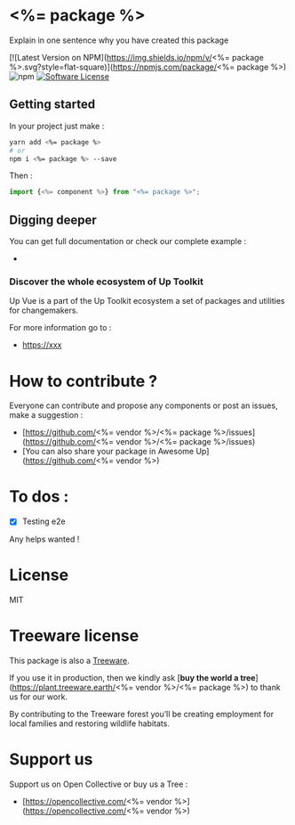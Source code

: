 # <%= package %>

Explain in one sentence why you have created this package

[![Latest Version on NPM](https://img.shields.io/npm/v/<%= package %>.svg?style=flat-square)](https://npmjs.com/package/<%= package %>)
![npm](https://img.shields.io/npm/dt/use-up)
[![Software License](https://img.shields.io/badge/license-MIT-brightgreen.svg?style=flat-square)](LICENSE.md)

## Getting started

In your project just make :

````bash
yarn add <%= package %> 
# or
npm i <%= package %> --save
````
Then :

````javascript
import {<%= component %>} from "<%= package %>";
````

## Digging deeper

You can get full documentation or check our complete example :

- 

### Discover the whole ecosystem of Up Toolkit

Up Vue is a part of the Up Toolkit ecosystem a set of packages and utilities for changemakers.

For more information go to :

- [https://xxx](https://xxx)

# How to contribute ?

Everyone can contribute and propose any components or post an issues, make a suggestion :

- [https://github.com/<%= vendor %>/<%= package %>/issues](https://github.com/<%= vendor %>/<%= package %>/issues)
- [You can also share your package in Awesome Up](https://github.com/<%= vendor %>)

# To dos :

- [x] Testing e2e

Any helps wanted !

# License

MIT

# Treeware license

This package is also a [Treeware](https://treeware.earth).

If you use it in production, then we kindly ask [**buy the world a tree**](https://plant.treeware.earth/<%= vendor %>/<%= package %>) to thank us for our work.

By contributing to the Treeware forest you’ll be creating employment for local families and restoring wildlife habitats.

# Support us

Support us on Open Collective or buy us a Tree :

- [https://opencollective.com/<%= vendor %>](https://opencollective.com/<%= vendor %>)
